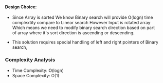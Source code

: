 #### Design Choice:
- Since Array is sorted We know Binary search will provide O(logn) time complextity compare to Linear search
However Input is rotated array Which means we need to modify binary search direction based on part of array where it's sort direction is ascending or descending.

- This solution requires special handling of left and right pointers of Binary search,

### Complexity Analysis
- Time Complexity: O(logn)
- Space Complexity: O(1)
